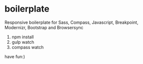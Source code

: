 # boilerplate
Responsive boilerplate for Sass, Compass, Javascript, Breakpoint, Modernizr, Bootstrap and Browsersync

1. npm install
2. gulp watch
3. compass watch

have fun:)
